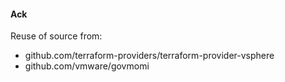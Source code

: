 
#### Ack

Reuse of source from:
- github.com/terraform-providers/terraform-provider-vsphere
- github.com/vmware/govmomi


